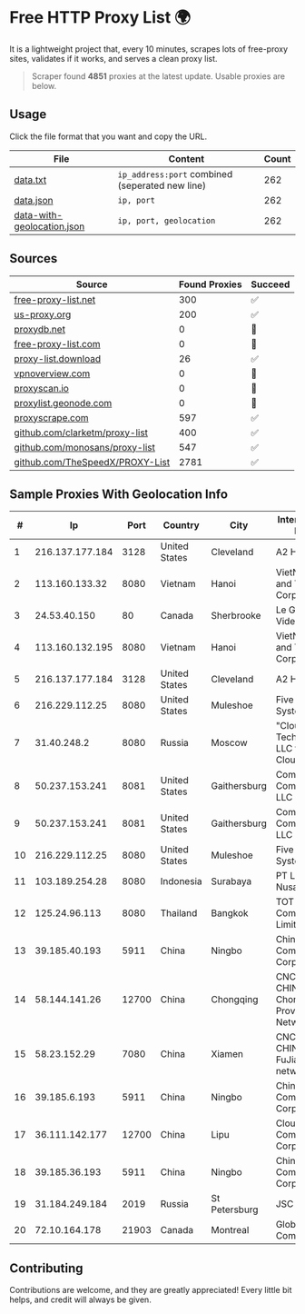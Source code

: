 
# Free HTTP Proxy List 🌍

It is a lightweight project that, every 10 minutes, scrapes lots of free-proxy sites, validates if it works, and serves a clean proxy list.


> Scraper found **4851** proxies at the latest update. Usable proxies are below.

## Usage

Click the file format that you want and copy the URL.


|File|Content|Count|
|----|-------|-----|
|[data.txt](https://raw.githubusercontent.com/themiralay/Proxy-List-World/master/data.txt)|`ip_address:port` combined (seperated new line)|262|
|[data.json](https://raw.githubusercontent.com/themiralay/Proxy-List-World/master/data.json)|`ip, port`|262|
|[data-with-geolocation.json](https://raw.githubusercontent.com/themiralay/Proxy-List-World/master/data-with-geolocation.json)|`ip, port, geolocation`|262|

## Sources

|Source|Found Proxies|Succeed|
|------|-------------|-------|
|[free-proxy-list.net](https://free-proxy-list.net)|300|✅|
|[us-proxy.org](https://www.us-proxy.org)|200|✅|
|[proxydb.net](http://proxydb.net)|0|🚫|
|[free-proxy-list.com](https://free-proxy-list.com/?page=&port=&type%5B%5D=http&type%5B%5D=https&up_time=0&search=Search)|0|🚫|
|[proxy-list.download](https://www.proxy-list.download/HTTP)|26|✅|
|[vpnoverview.com](https://vpnoverview.com/privacy/anonymous-browsing/free-proxy-servers)|0|🚫|
|[proxyscan.io](https://www.proxyscan.io)|0|🚫|
|[proxylist.geonode.com](https://proxylist.geonode.com/api/proxy-list?limit=300&page=1&sort_by=lastChecked&sort_type=desc&protocols=http,https)|0|🚫|
|[proxyscrape.com](https://api.proxyscrape.com/v2/?request=displayproxies&protocol=http&timeout=10000&country=all&ssl=all&anonymity=all)|597|✅|
|[github.com/clarketm/proxy-list](https://raw.githubusercontent.com/clarketm/proxy-list/master/proxy-list-raw.txt)|400|✅|
|[github.com/monosans/proxy-list](https://raw.githubusercontent.com/monosans/proxy-list/main/proxies/http.txt)|547|✅|
|[github.com/TheSpeedX/PROXY-List](https://raw.githubusercontent.com/TheSpeedX/PROXY-List/master/http.txt)|2781|✅|


## Sample Proxies With Geolocation Info

|#|Ip|Port|Country|City|Internet Service Provider|
|-|--|----|-------|----|-------------------------|
|1|216.137.177.184|3128|United States|Cleveland|A2 Hosting, Inc.|
|2|113.160.133.32|8080|Vietnam|Hanoi|VietNam Post and Telecom Corporation|
|3|24.53.40.150|80|Canada|Sherbrooke|Le Groupe Videotron Ltee|
|4|113.160.132.195|8080|Vietnam|Hanoi|VietNam Post and Telecom Corporation|
|5|216.137.177.184|3128|United States|Cleveland|A2 Hosting, Inc.|
|6|216.229.112.25|8080|United States|Muleshoe|Five Area Systems, LLC|
|7|31.40.248.2|8080|Russia|Moscow|"Cloud Technologies" LLC trading as Cloud.ru|
|8|50.237.153.241|8081|United States|Gaithersburg|Comcast Cable Communications, LLC|
|9|50.237.153.241|8081|United States|Gaithersburg|Comcast Cable Communications, LLC|
|10|216.229.112.25|8080|United States|Muleshoe|Five Area Systems, LLC|
|11|103.189.254.28|8080|Indonesia|Surabaya|PT Lintas Daya Nusantara|
|12|125.24.96.113|8080|Thailand|Bangkok|TOT Public Company Limited|
|13|39.185.40.193|5911|China|Ningbo|China Mobile Communications Corporation|
|14|58.144.141.26|12700|China|Chongqing|CNC Group CHINA169 Chongqing Province Network|
|15|58.23.152.29|7080|China|Xiamen|CNCGroup CHINA169 FuJian province network|
|16|39.185.6.193|5911|China|Ningbo|China Mobile Communications Corporation|
|17|36.111.142.177|12700|China|Lipu|Cloud Computing Corporation|
|18|39.185.36.193|5911|China|Ningbo|China Mobile Communications Corporation|
|19|31.184.249.184|2019|Russia|St Petersburg|JSC Selectel|
|20|72.10.164.178|21903|Canada|Montreal|GloboTech Communications|



## Contributing

Contributions are welcome, and they are greatly appreciated! Every
little bit helps, and credit will always be given.


